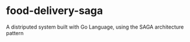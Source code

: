 # food-delivery-saga
A distriputed system built with Go Language, using the SAGA architecture pattern

